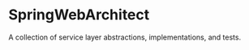 SpringWebArchitect
==================

A collection of service layer abstractions, implementations, and tests.